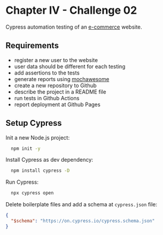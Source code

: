 
# Chapter IV - Challenge 02

Cypress automation testing of an [e-commerce](http://automationpractice.com) website.

## Requirements

- register a new user to the website
- user data should be different for each testing
- add assertions to the tests
- generate reports using [mochawesome](https://github.com/adamgruber/mochawesome)
- create a new repository to Github
- describe the project in a README file
- run tests in Github Actions
- report deployment at Github Pages

## Setup Cypress

Init a new Node.js project:

```bash
  npm init -y
```

Install Cypress as dev dependency:

```bash
  npm install cypress -D
```

Run Cypress:

```bash
  npx cypress open
```

Delete boilerplate files and add a schema at `cypress.json` file:
```json
{
  "$schema": "https://on.cypress.io/cypress.schema.json"
}
```
